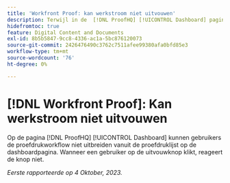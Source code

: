 ```yaml
---
title: 'Workfront Proof: kan werkstroom niet uitvouwen'
description: Terwijl in de  [!DNL ProofHQ] [!UICONTROL Dashboard] pagina, kunnen de gebruikers niet het werkschema van het Bewijs van de lijst van het Bewijs op de dashboardpagina uitbreiden. Wanneer een gebruiker op de uitvouwknop klikt, reageert de knop niet.
hidefromtoc: true
feature: Digital Content and Documents
exl-id: 8b5b5847-9cc8-4336-ac1a-5bc876120073
source-git-commit: 2426476490c3762c7511afee99380afa0bfd85e3
workflow-type: tm+mt
source-wordcount: '76'
ht-degree: 0%

---
```


# [!DNL Workfront Proof]: Kan werkstroom niet uitvouwen

<!--Won't fix, live until Proof deprecated-->

Op de pagina [!DNL ProofHQ] [!UICONTROL Dashboard] kunnen gebruikers de proefdrukworkflow niet uitbreiden vanuit de proefdruklijst op de dashboardpagina. Wanneer een gebruiker op de uitvouwknop klikt, reageert de knop niet.

_Eerste rapporteerde op 4 Oktober, 2023._

